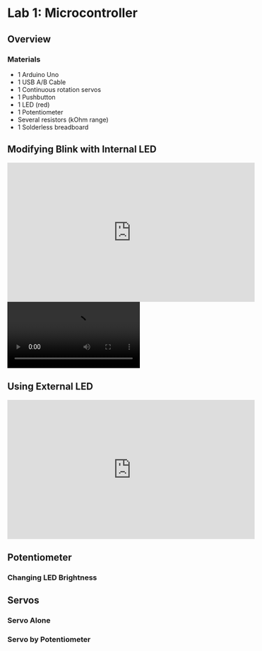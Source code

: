 # Lab 1: Microcontroller

## Overview

### Materials
* 1 Arduino Uno
* 1 USB A/B Cable
* 1 Continuous rotation servos
* 1 Pushbutton
* 1 LED (red)
* 1 Potentiometer
* Several resistors (kOhm range)
* 1 Solderless breadboard

## Modifying Blink with Internal LED

<iframe width="560" height="315" src="https://www.youtube.com/embed/ZpkMIolsPc0" frameborder="0" allow="accelerometer; autoplay; encrypted-media; gyroscope; picture-in-picture" allowfullscreen></iframe>

<video controls loop>
  <source src="lab1/media/blinky_internal.mp4" type="video/mp4">
</video>

## Using External LED

<iframe width="560" height="315" src="https://www.youtube.com/embed/X57n8F3q364" frameborder="0" allow="accelerometer; autoplay; encrypted-media; gyroscope; picture-in-picture" allowfullscreen></iframe>

## Potentiometer



### Changing LED Brightness

## Servos

### Servo Alone

### Servo by Potentiometer

